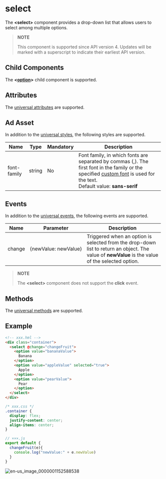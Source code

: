 # select

The **<select\>** component provides a drop-down list that allows users to select among multiple options.

>  **NOTE**
>
>  This component is supported since API version 4. Updates will be marked with a superscript to indicate their earliest API version.


## Child Components

The **<[option](js-components-basic-option.md)\>** child component is supported.


## Attributes

The [universal attributes](../arkui-js/js-components-common-attributes.md) are supported.


## Ad Asset

In addition to the [universal styles](../arkui-js/js-components-common-styles.md), the following styles are supported.

| Name       | Type  | Mandatory| Description                                                        |
| ----------- | ------ | ---- | ------------------------------------------------------------ |
| font-family | string | No  | Font family, in which fonts are separated by commas (,). The first font in the family or the specified [custom font](./js-components-common-customizing-font.md) is used for the text.<br>Default value: **sans-serif**|


## Events

In addition to the [universal events](../arkui-js/js-components-common-events.md), the following events are supported.

| Name  | Parameter                     | Description                                                        |
| ------ | ------------------------- | ------------------------------------------------------------ |
| change | {newValue:&nbsp;newValue} | Triggered when an option is selected from the drop-down list to return an object. The value of **newValue** is the value of the selected option.|

>  **NOTE**
>
>  The **\<select>** component does not support the **click** event.


## Methods

The [universal methods](../arkui-js/js-components-common-methods.md) are supported.


## Example

```html
<!-- xxx.hml -->
<div class="container">
  <select @change="changeFruit">
    <option value="bananaValue">
      Banana
    </option>
    <option value="appleValue" selected="true">
      Apple
    </option>
    <option value="pearValue">
      Pear
    </option>
  </select>
</div>
```

```css
/* xxx.css */
.container {
  display: flex;
  justify-content: center;
  align-items: center;
}
```

```js
// ×××.js
export default {
  changeFruit(e){
    console.log("newValue:" + e.newValue)
  }
}
```

![en-us_image_0000001152588538](figures/en-us_image_0000001152588538.png)
